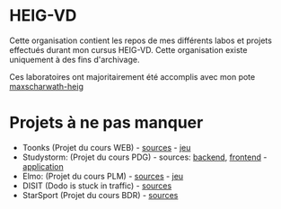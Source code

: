 # HEIG-VD

Cette organisation contient les repos de mes différents labos et projets effectués durant mon cursus HEIG-VD.
Cette organisation existe uniquement à des fins d'archivage.

Ces laboratoires ont majoritairement été accomplis avec mon pote [maxscharwath-heig](https://github.com/maxscharwath-heig)

# Projets à ne pas manquer

- Toonks (Projet du cours WEB) - [sources](https://github.com/NicolasCrausaz-HEIG-VD/toonks-game) - [jeu](https://toonks.vercel.app/)
- Studystorm: (Projet du cours PDG) - sources: [backend](https://github.com/NicolasCrausaz-HEIG-VD/api-backend), [frontend](https://github.com/NicolasCrausaz-HEIG-VD/application) - [application](https://studystorm.net/)
- Elmo: (Projet du cours PLM) - [sources](https://github.com/NicolasCrausaz-HEIG-VD/PLM-ElmO-Game) - [jeu](https://elmo.vercel.app/)
- DISIT (Dodo is stuck in traffic) - [sources](https://github.com/NicolasCrausaz-HEIG-VD/mcr-project)
- StarSport (Projet du cours BDR) - [sources](https://github.com/NicolasCrausaz-HEIG-VD/BDR-Projet)

